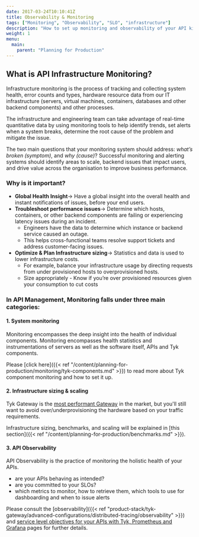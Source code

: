 ```yaml
---
date: 2017-03-24T10:10:41Z
title: Observability & Monitoring
tags: ["Monitoring", "Observability", "SLO", "infrastructure"]
description: "How to set up monitoring and observability of your API kingdom"
weight: 1
menu:
  main:
    parent: "Planning for Production"
---
```



## What is API Infrastructure Monitoring?

Infrastructure monitoring is the process of tracking and collecting system health, error counts and types, hardware resource data from our IT infrastructure (servers, virtual machines, containers, databases and other backend components) and other processes. 

The infrastructure and engineering team can take advantage of real-time quantitative data by using monitoring tools to help identify trends, set alerts when a system breaks, determine the root cause of the problem and mitigate the issue. 

The two main questions that your monitoring system should address: _what’s broken (symptom)_, and _why (cause)_? Successful monitoring and alerting systems should identify areas to scale, backend issues that impact users, and drive value across the organisation to improve business performance.


### Why is it important?


* **Global Health Insight**→ Have a global insight into the overall health and instant notifications of issues, before your end users.
* **Troubleshoot performance issues**→ Determine which hosts, containers, or other backend components are failing or experiencing latency issues during an incident.
    * Engineers have the data to determine which instance or backend service caused an outage.
    * This helps cross-functional teams resolve support tickets and address customer-facing issues.
* **Optimize & Plan Infrastructure sizing**→ Statistics and data is used to lower infrastructure costs.
    * For example, balance your infrastructure usage by directing requests from under provisioned hosts to overprovisioned hosts.
    * Size appropriately - Know if you’re over provisioned resources given your consumption to cut costs


### In API Management, Monitoring falls under three main categories:



#### 1. System monitoring

Monitoring encompasses the deep insight into the health of individual components. Monitoring encompasses health statistics and instrumentations of servers as well as the software itself, APIs and Tyk components.

Please [click here]({{< ref "/content/planning-for-production/monitoring/tyk-components.md" >}}) to read more about Tyk component monitoring and how to set it up.


#### 2. Infrastructure sizing & scaling

Tyk Gateway is the [most performant Gateway][0] in the market, but you'll still want to avoid over/underprovisioning the hardware based on your traffic requirements.

Infrastructure sizing, benchmarks, and scaling will be explained in [this section]({{< ref "/content/planning-for-production/benchmarks.md" >}}).


#### 3. API Observability

API Observability is the practice of monitoring the holistic health of your APIs.  
- are your APIs behaving as intended? 
- are you committed to your SLOs?
- which metrics to monitor, how to retrieve them, which tools to use for dashboarding and when to issue alerts

Please consult the [observability]({{< ref "product-stack/tyk-gateway/advanced-configurations/distributed-tracing/observability" >}}) and [service level objectives for your APIs with Tyk, Prometheus and Grafana](https://tyk.io/blog/service-level-objectives-for-your-apis-with-tyk-prometheus-and-grafana/) pages for further details.

[0]: https://tyk.io/performance-benchmarks/
